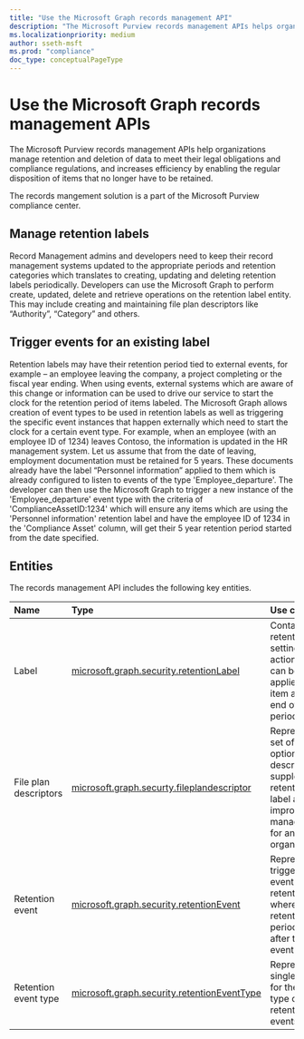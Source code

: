 ```yaml
---
title: "Use the Microsoft Graph records management API"
description: "The Microsoft Purview records management APIs helps organizations manage retention and deletion of data to meet their legal obligations and compliance regulations, and increases efficiency by enabling the regular disposition of items that no longer have to be retained."
ms.localizationpriority: medium
author: sseth-msft
ms.prod: "compliance"
doc_type: conceptualPageType
---
```


# Use the Microsoft Graph records management APIs

The Microsoft Purview records management APIs help organizations manage retention and deletion of data to meet their legal obligations and compliance regulations, and increases efficiency by enabling the regular disposition of items that no longer have to be retained.

The records mangement solution is a part of the Microsoft Purview compliance center.

## Manage retention labels
Record Management admins and developers need to keep their record management systems updated to the appropriate periods and retention categories which translates to creating, updating and deleting retention labels periodically. Developers can use the Microsoft Graph to perform create, updated, delete and retrieve operations on the retention label entity. 
This may include creating and maintaining file plan descriptors like “Authority”, “Category” and others.

## Trigger events for an existing label
Retention labels may have their retention period tied to external events, for example – an employee leaving the company, a project completing or the fiscal year ending. When using events, external systems which are aware of this change or information can be used to drive our service to start the clock for the retention period of items labeled. The Microsoft Graph allows creation of event types to be used in retention labels as well as triggering the specific event instances that happen externally which need to start the clock for a certain event type. For example, when an employee (with an employee ID of 1234) leaves Contoso, the information is updated in the HR management system. Let us assume that from the date of leaving, employment documentation must be retained for 5 years. These documents already have the label “Personnel information” applied to them which is already configured to listen to events of the type 'Employee_departure'. The developer can then use the Microsoft Graph to trigger a new instance of the 'Employee_departure' event type with the criteria of 'ComplianceAssetID:1234' which will ensure any items which are using the 'Personnel information' retention label and have the employee ID of 1234 in the 'Compliance Asset' column, will get their 5 year retention period started from the date specified.

## Entities
The records management API includes the following key entities.

| Name | Type       | Use case |
|:-|:-|:-|
| Label | [microsoft.graph.security.retentionLabel](../resources/security-retentionlabel.md) | Contains retention settings and actions that can be applied to an item at the end of a period. |
| File plan descriptors |[microsoft.graph.securty.fileplandescriptor](../resources/security-fileplandescriptor.md) | Represents a set of optional descriptors to supplement a retention label and improve their manageability for an organization. |
| Retention event | [microsoft.graph.security.retentionEvent](../resources/security-retentionevent.md) | Represents a trigger for event-based retention, where a retention period starts after the event occurs. |
| Retention event type | [microsoft.graph.security.retentionEventType](../resources/security-retentioneventtype.md) | Represents a single group for the same type of retention events. |
